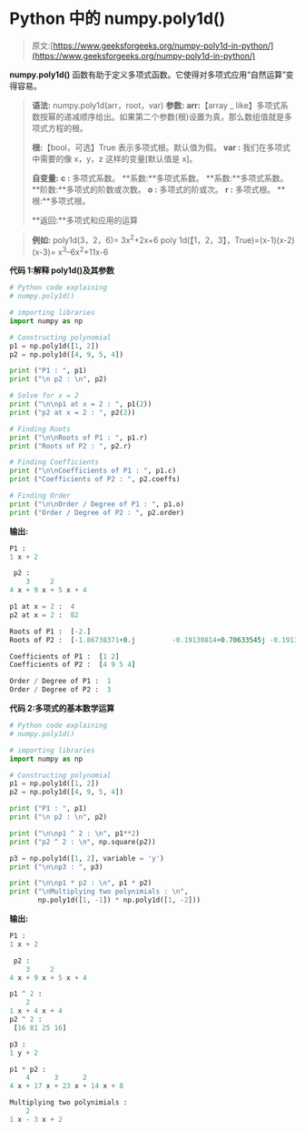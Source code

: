 # Python 中的 numpy.poly1d()

> 原文:[https://www.geeksforgeeks.org/numpy-poly1d-in-python/](https://www.geeksforgeeks.org/numpy-poly1d-in-python/)

**numpy.poly1d()** 函数有助于定义多项式函数。它使得对多项式应用“自然运算”变得容易。

> **语法:** numpy.poly1d(arr，root，var)
> **参数:**
> **arr:**【array _ like】多项式系数按幂的递减顺序给出。如果第二个参数(根)设置为真，那么数组值就是多项式方程的根。
> 
> **根:**【bool，可选】True 表示多项式根。默认值为假。
> **var :** 我们在多项式中需要的像 x，y，z 这样的变量[默认值是 x]。
> 
> **自变量:**
> **c :** 多项式系数。
> **系数:**多项式系数。
> **系数:**多项式系数。
> **阶数:**多项式的阶数或次数。
> **o :** 多项式的阶或次。
> **r :** 多项式根。
> **根:**多项式根。
> 
> **返回:**多项式和应用的运算

> **例如:** poly1d(3，2，6)= 3x<sup>2</sup>+2x+6
> poly 1d(【1，2，3】，True)=(x-1)(x-2)(x-3)= x<sup>3</sup>–6x<sup>2</sup>+11x-6

**代码 1:解释 poly1d()及其参数**

```py
# Python code explaining
# numpy.poly1d()

# importing libraries
import numpy as np

# Constructing polynomial
p1 = np.poly1d([1, 2])
p2 = np.poly1d([4, 9, 5, 4])

print ("P1 : ", p1)
print ("\n p2 : \n", p2)

# Solve for x = 2
print ("\n\np1 at x = 2 : ", p1(2))
print ("p2 at x = 2 : ", p2(2))

# Finding Roots
print ("\n\nRoots of P1 : ", p1.r)
print ("Roots of P2 : ", p2.r)

# Finding Coefficients
print ("\n\nCoefficients of P1 : ", p1.c)
print ("Coefficients of P2 : ", p2.coeffs)

# Finding Order
print ("\n\nOrder / Degree of P1 : ", p1.o)
print ("Order / Degree of P2 : ", p2.order)
```

**输出:**

```py
P1 :   
1 x + 2

 p2 : 
    3     2
4 x + 9 x + 5 x + 4

p1 at x = 2 :  4
p2 at x = 2 :  82

Roots of P1 :  [-2.]
Roots of P2 :  [-1.86738371+0.j         -0.19130814+0.70633545j -0.19130814-0.70633545j]

Coefficients of P1 :  [1 2]
Coefficients of P2 :  [4 9 5 4]

Order / Degree of P1 :  1
Order / Degree of P2 :  3
```

**代码 2:多项式的基本数学运算**

```py
# Python code explaining
# numpy.poly1d()

# importing libraries
import numpy as np

# Constructing polynomial
p1 = np.poly1d([1, 2])
p2 = np.poly1d([4, 9, 5, 4])

print ("P1 : ", p1)
print ("\n p2 : \n", p2)

print ("\n\np1 ^ 2 : \n", p1**2)
print ("p2 ^ 2 : \n", np.square(p2))

p3 = np.poly1d([1, 2], variable = 'y')
print ("\n\np3 : ", p3)

print ("\n\np1 * p2 : \n", p1 * p2)
print ("\nMultiplying two polynimials : \n", 
       np.poly1d([1, -1]) * np.poly1d([1, -2]))
```

**输出:**

```py
P1 :   
1 x + 2

 p2 : 
    3     2
4 x + 9 x + 5 x + 4

p1 ^ 2 : 
    2
1 x + 4 x + 4
p2 ^ 2 : 
 [16 81 25 16]

p3 :   
1 y + 2

p1 * p2 : 
    4      3      2
4 x + 17 x + 23 x + 14 x + 8

Multiplying two polynimials : 
    2
1 x - 3 x + 2
```